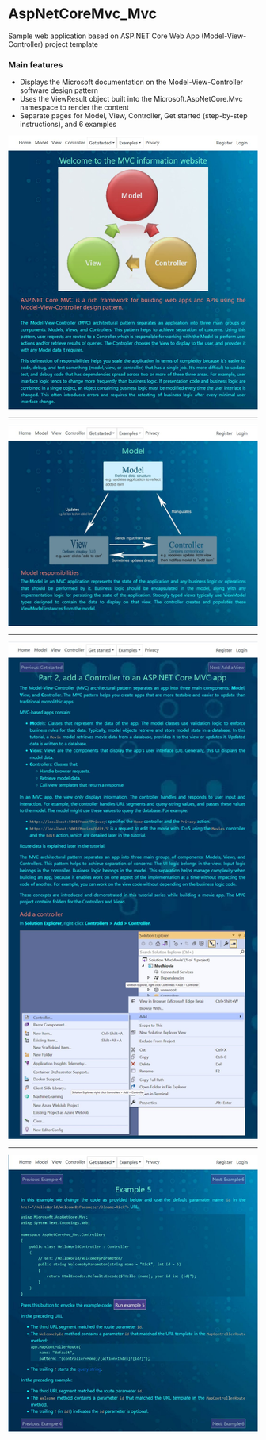 # AspNetCoreMvc_Mvc
Sample web application based on ASP.NET Core Web App (Model-View-Controller) project template

### Main features

* Displays the Microsoft documentation on the Model-View-Controller software design pattern
* Uses the ViewResult object built into the Microsoft.AspNetCore.Mvc namespace to render the content
* Separate pages for Model, View, Controller, Get started (step-by-step instructions), and 6 examples

<p align="left">
  <img src="Documentation/01 home page.jpg" alt="Home page" title="Home page" />
</p>
<hr/>
<p align="left">
  <img src="Documentation/02 model page.jpg" alt="Model page" title="Model page" />
</p>
<hr/>
<p align="left">
  <img src="Documentation/03 get started page part.jpg" alt="Get started page (part)" title="Get started page part" />
</p>
<hr/>
<p align="left">
  <img src="Documentation/04 example 5.jpg" alt="Example 5" title="Example 5" />
</p>
